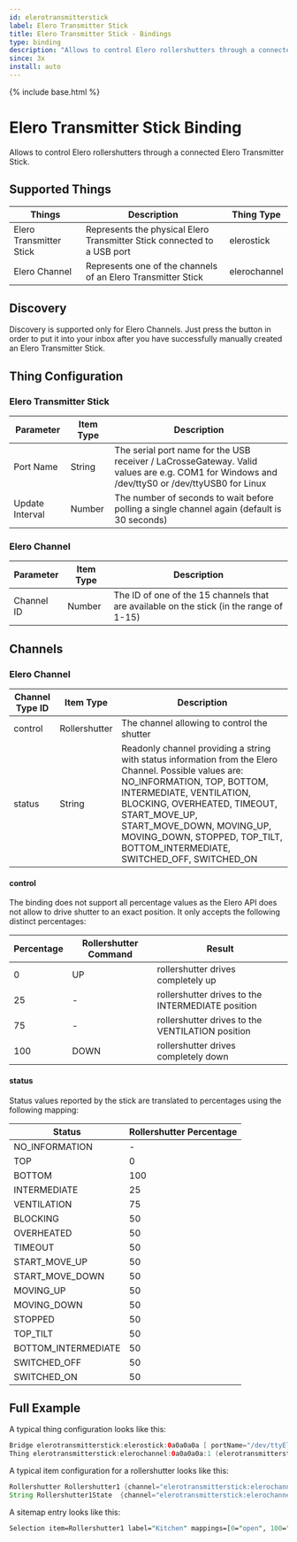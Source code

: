 ```yaml
---
id: elerotransmitterstick
label: Elero Transmitter Stick
title: Elero Transmitter Stick - Bindings
type: binding
description: "Allows to control Elero rollershutters through a connected Elero Transmitter Stick."
since: 3x
install: auto
---
```


<!-- Attention authors: Do not edit directly. Please add your changes to the appropriate source repository -->

{% include base.html %}

# Elero Transmitter Stick Binding

Allows to control Elero rollershutters through a connected Elero Transmitter Stick.

## Supported Things

| Things                  | Description                                                                          | Thing Type   |
|-------------------------|--------------------------------------------------------------------------------------|--------------|
| Elero Transmitter Stick | Represents the physical Elero Transmitter Stick connected to a USB port              | elerostick   |
| Elero Channel           | Represents one of the channels of an Elero Transmitter Stick                         | elerochannel |

## Discovery

Discovery is supported only for Elero Channels. Just press the button in order to put it into your inbox after you have successfully manually created an Elero Transmitter Stick.

## Thing Configuration

### Elero Transmitter Stick

| Parameter     | Item Type | Description                                                                                                                                  |
|---------------|-----------|----------------------------------------------------------------------------------------------------------------------------------------------|
| Port Name       | String    | The serial port name for the USB receiver / LaCrosseGateway. Valid values are e.g. COM1 for Windows and /dev/ttyS0 or /dev/ttyUSB0 for Linux |
| Update Interval | Number    | The number of seconds to wait before polling a single channel again (default is 30 seconds) |

### Elero Channel

| Parameter     | Item Type | Description                                                                                                                                  |
|---------------|-----------|----------------------------------------------------------------------------------------------------------------------------------------------|
| Channel ID | Number    | The ID of one of the 15 channels that are available on the stick (in the range of 1-15) |

## Channels

### Elero Channel

| Channel Type ID | Item Type             | Description                                       |
|-----------------|-----------------------|---------------------------------------------------|
| control         | Rollershutter         | The channel allowing to control the shutter       |
| status          | String                | Readonly channel providing a string with status information from the Elero Channel. Possible values are: NO_INFORMATION, TOP, BOTTOM, INTERMEDIATE, VENTILATION, BLOCKING, OVERHEATED, TIMEOUT, START_MOVE_UP, START_MOVE_DOWN, MOVING_UP, MOVING_DOWN, STOPPED, TOP_TILT, BOTTOM_INTERMEDIATE, SWITCHED_OFF, SWITCHED_ON |

#### control

The binding does not support all percentage values as the Elero API does not allow to drive shutter to an exact position.
It only accepts the following distinct percentages:

Percentage | Rollershutter Command | Result                                            |
-----------|-----------------------|---------------------------------------------------|
0          | UP                    | rollershutter drives completely up                |
25         | -                     | rollershutter drives to the INTERMEDIATE position |
75         | -                     | rollershutter drives to the VENTILATION position  |
100        | DOWN                  | rollershutter drives completely down              |

#### status

Status values reported by the stick are translated to percentages using the following mapping:

Status              | Rollershutter Percentage |
--------------------|--------------------------|
NO_INFORMATION      | -                        |
TOP                 | 0                        |
BOTTOM              | 100                      |
INTERMEDIATE        | 25                       |
VENTILATION         | 75                       |
BLOCKING            | 50                       |
OVERHEATED          | 50                       |
TIMEOUT             | 50                       |
START_MOVE_UP       | 50                       |
START_MOVE_DOWN     | 50                       |
MOVING_UP           | 50                       |
MOVING_DOWN         | 50                       |
STOPPED             | 50                       |
TOP_TILT            | 50                       |
BOTTOM_INTERMEDIATE | 50                       |
SWITCHED_OFF        | 50                       |
SWITCHED_ON         | 50                       |

## Full Example

A typical thing configuration looks like this:

```java
Bridge elerotransmitterstick:elerostick:0a0a0a0a [ portName="/dev/ttyElero2", updateInterval=5000 ]
Thing elerotransmitterstick:elerochannel:0a0a0a0a:1 (elerotransmitterstick:elerostick:0a0a0a0a) [ channelId=1 ]
```

A typical item configuration for a rollershutter looks like this:

```java
Rollershutter Rollershutter1 {channel="elerotransmitterstick:elerochannel:0a0a0a0a:1:control",autoupdate="false" }
String Rollershutter1State  {channel="elerotransmitterstick:elerochannel:0a0a0a0a:1:status" }
```

A sitemap entry looks like this:

```perl
Selection item=Rollershutter1 label="Kitchen" mappings=[0="open", 100="closed", 25="shading"]
```
